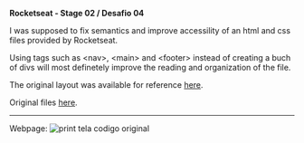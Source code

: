 <strong>Rocketseat - Stage 02 / Desafio 04</strong>

I was supposed to fix semantics and improve accessility of an html and css files provided by Rocketseat.

Using tags such as &lt;nav&gt;, &lt;main&gt; and &lt;footer&gt; instead of creating a buch of divs will most definetely improve the reading and organization of the file.

The original layout was available for reference <a href="https://www.figma.com/file/rkDOHGPwwFtBNqEdHSuQPd/Projeto-02---Explorer?node-id=0-1&t=nnVPBtuTT0bLn0PD-0">here</a>.

Original files <a href="https://drive.google.com/drive/folders/1KmiuEmbkwizd-R3qEXrN-1HhY2y3Mq1K?usp=share_link">here</a>.

<hr/>

Webpage:
<img src="https://i.imgur.com/E6RRlSy.png" alt="print tela codigo original">


